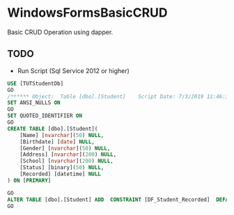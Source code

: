 # WindowsFormsBasicCRUD
Basic CRUD Operation using dapper.

## TODO
* Run Script (Sql Service 2012 or higher)
```sql
USE [TUTStudentDb]
GO
/****** Object:  Table [dbo].[Student]    Script Date: 7/3/2019 11:46:33 PM ******/
SET ANSI_NULLS ON
GO
SET QUOTED_IDENTIFIER ON
GO
CREATE TABLE [dbo].[Student](
	[Name] [nvarchar](50) NULL,
	[Birthdate] [date] NULL,
	[Gender] [nvarchar](50) NULL,
	[Address] [nvarchar](200) NULL,
	[School] [nvarchar](200) NULL,
	[Status] [binary](50) NULL,
	[Recorded] [datetime] NULL
) ON [PRIMARY]

GO
ALTER TABLE [dbo].[Student] ADD  CONSTRAINT [DF_Student_Recorded]  DEFAULT (sysdatetime()) FOR [Recorded]
GO
```
